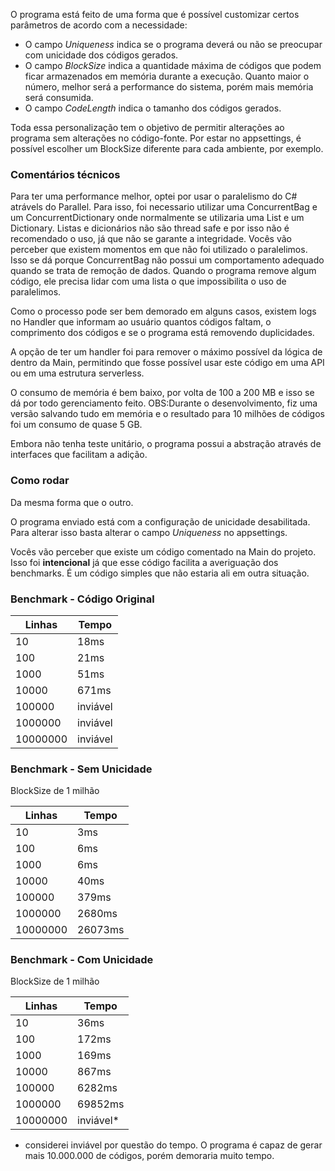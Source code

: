﻿O programa está feito de uma forma que é possível customizar certos parâmetros de acordo com a necessidade:
- O campo *Uniqueness* indica se o programa deverá ou não se preocupar com unicidade dos códigos gerados.
- O campo *BlockSize* indica a quantidade máxima de códigos que podem ficar armazenados em memória durante a execução. Quanto maior o número, melhor será a performance do sistema, porém mais memória será consumida.
- O campo *CodeLength* indica o tamanho dos códigos gerados.

Toda essa personalização tem o objetivo de permitir alterações ao programa sem alterações no código-fonte. Por estar no appsettings, é possível escolher um BlockSize diferente para cada ambiente, por exemplo.

### Comentários técnicos
Para ter uma performance melhor, optei por usar o paralelismo do C# atrávels do Parallel. Para isso, foi necessario utilizar uma ConcurrentBag e um ConcurrentDictionary onde normalmente se utilizaria uma List e um Dictionary. Listas e dicionários não são thread safe e por isso não é recomendado o uso, já que não se garante a integridade. 
Vocês vão perceber que existem momentos em que não foi utilizado o paralelimos. Isso se dá porque ConcurrentBag não possui um comportamento adequado quando se trata de remoção de dados. Quando o programa remove algum código, ele precisa lidar com uma lista o que impossibilita o uso de paralelimos.

Como o processo pode ser bem demorado em alguns casos, existem logs no Handler que informam ao usuário quantos códigos faltam, o comprimento dos códigos e se o programa está removendo duplicidades.

A opção de ter um handler foi para remover o máximo possível da lógica de dentro da Main, permitindo que fosse possível usar este código em uma API ou em uma estrutura serverless.

O consumo de memória é bem baixo, por volta de 100 a 200 MB e isso se dá por todo gerenciamento feito. 
OBS:Durante o desenvolvimento, fiz uma versão salvando tudo em memória e o resultado para 10 milhões de códigos foi um consumo de quase 5 GB. 

Embora não tenha teste unitário, o programa possui a abstração através de interfaces que facilitam a adição.

### Como rodar
Da mesma forma que o outro.

O programa enviado está com a configuração de unicidade desabilitada. Para alterar isso basta alterar o campo *Uniqueness* no appsettings.

Vocês vão perceber que existe um código comentado na Main do projeto. Isso foi **intencional** já que esse código facilita a averiguação dos benchmarks. É um código simples que não estaria ali em outra situação. 

### Benchmark - Código Original
| Linhas | Tempo   |
|  ----  | -----   |
|10      |18ms     |
|100     |21ms     |
|1000    |51ms     |
|10000   |671ms    |
|100000  | inviável|
|1000000 | inviável|
|10000000| inviável|

### Benchmark - Sem Unicidade
BlockSize de 1 milhão

| Linhas | Tempo   |
|  ----  | -----   |
|10      |3ms      |
|100     |6ms      |
|1000    |6ms      |
|10000   |40ms     |
|100000  |379ms    |
|1000000 |2680ms   |
|10000000|26073ms  |

### Benchmark - Com Unicidade
BlockSize de 1 milhão

| Linhas | Tempo   |
|  ----  | -----   |
|10      |36ms     |
|100     |172ms    |
|1000    |169ms    |
|10000   |867ms    |
|100000  |6282ms   |
|1000000 |69852ms  |
|10000000|inviável*|

* considerei inviável por questão do tempo. O programa é capaz de gerar mais 10.000.000 de códigos, porém demoraria muito tempo.





